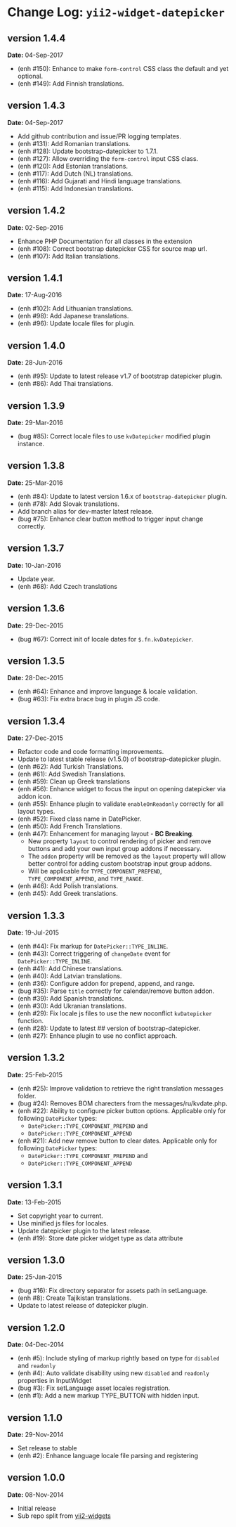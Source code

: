 Change Log: `yii2-widget-datepicker`
====================================

## version 1.4.4

**Date:** 04-Sep-2017

- (enh #150): Enhance to make `form-control` CSS class the default and yet optional.
- (enh #149): Add Finnish translations.

## version 1.4.3

**Date:** 04-Sep-2017

- Add github contribution and issue/PR logging templates.
- (enh #131): Add Romanian translations.
- (enh #128): Update bootstrap-datepicker to 1.7.1.
- (enh #127): Allow overriding the `form-control` input CSS class.
- (enh #120): Add Estonian translations.
- (enh #117): Add Dutch (NL) translations.
- (enh #116): Add Gujarati and Hindi language translations.
- (enh #115): Add Indonesian translations.

## version 1.4.2

**Date:** 02-Sep-2016

- Enhance PHP Documentation for all classes in the extension
- (enh #108): Correct bootstrap datepicker CSS for source map url.
- (enh #107): Add Italian translations.

## version 1.4.1

**Date:** 17-Aug-2016

- (enh #102): Add Lithuanian translations.
- (enh #98): Add Japanese translations.
- (enh #96): Update locale files for plugin.

## version 1.4.0

**Date:** 28-Jun-2016

- (enh #95): Update to latest release v1.7 of bootstrap datepicker plugin.
- (enh #86): Add Thai translations.

## version 1.3.9

**Date:** 29-Mar-2016

- (bug #85): Correct locale files to use `kvDatepicker` modified plugin instance.

## version 1.3.8

**Date:** 25-Mar-2016

- (enh #84): Update to latest version 1.6.x of `bootstrap-datepicker` plugin.
- (enh #78): Add Slovak translations.
- Add branch alias for dev-master latest release.
- (bug #75): Enhance clear button method to trigger input change correctly.

## version 1.3.7

**Date:** 10-Jan-2016

- Update year.
- (enh #68): Add Czech translations

## version 1.3.6

**Date:** 29-Dec-2015

- (bug #67): Correct init of locale dates for `$.fn.kvDatepicker`.

## version 1.3.5

**Date:** 28-Dec-2015

- (enh #64): Enhance and improve language & locale validation.
- (bug #63): Fix extra brace bug in plugin JS code.

## version 1.3.4

**Date:** 27-Dec-2015

- Refactor code and code formatting improvements.
- Update to latest stable release (v1.5.0) of bootstrap-datepicker plugin.
- (enh #62): Add Turkish Translations.
- (enh #61): Add Swedish Translations.
- (enh #59): Clean up Greek translations
- (enh #56): Enhance widget to focus the input on opening datepicker via addon icon.
- (enh #55): Enhance plugin to validate `enableOnReadonly` correctly for all layout types.
- (enh #52): Fixed class name in DatePicker.
- (enh #50): Add French Translations.
- (enh #47): Enhancement for managing layout - **BC Breaking**.
    - New property `layout` to control rendering of picker and remove buttons and add your own input group addons if necessary.
    - The `addon` property will be removed as the `layout` property will allow better control for adding custom bootstrap input group addons.
    - Will be applicable for `TYPE_COMPONENT_PREPEND`, `TYPE_COMPONENT_APPEND`, and `TYPE_RANGE`.
- (enh #46): Add Polish translations.
- (enh #45): Add Greek translations.

## version 1.3.3

**Date:** 19-Jul-2015

- (enh #44): Fix markup for `DatePicker::TYPE_INLINE`.
- (enh #43): Correct triggering of `changeDate` event for `DatePicker::TYPE_INLINE`.
- (enh #41): Add Chinese translations.
- (enh #40): Add Latvian translations.
- (enh #36): Configure addon for prepend, append, and range.
- (bug #35): Parse `title` correctly for calendar/remove button addon.
- (enh #39): Add Spanish translations.
- (enh #30): Add Ukranian translations.
- (enh #29): Fix locale js files to use the new noconflict `kvDatepicker` function.
- (enh #28): Update to latest ## version of bootstrap-datepicker.
- (enh #27): Enhance plugin to use no conflict approach.

## version 1.3.2

**Date:** 25-Feb-2015

- (enh #25): Improve validation to retrieve the right translation messages folder.
- (bug #24): Removes BOM charecters from the messages/ru/kvdate.php.
- (enh #22): Ability to configure picker button options. Applicable only for following `DatePicker` types:
    - `DatePicker::TYPE_COMPONENT_PREPEND` and 
    - `DatePicker::TYPE_COMPONENT_APPEND` 
- (enh #21): Add new remove button to clear dates. Applicable only for following `DatePicker` types:
    - `DatePicker::TYPE_COMPONENT_PREPEND` and 
    - `DatePicker::TYPE_COMPONENT_APPEND` 

## version 1.3.1

**Date:** 13-Feb-2015

- Set copyright year to current.
- Use minified js files for locales.
- Update datepicker plugin to the latest release.
- (enh #19): Store date picker widget type as data attribute

## version 1.3.0

**Date:** 25-Jan-2015

- (bug #16): Fix directory separator for assets path in setLanguage.
- (enh #8): Create Tajikistan translations.
- Update to latest release of datepicker plugin.

## version 1.2.0

**Date:** 04-Dec-2014

- (enh #5): Include styling of markup rightly based on type for `disabled` and `readonly`
- (enh #4): Auto validate disability using new `disabled` and `readonly` properties in InputWidget
- (bug #3): Fix setLanguage asset locales registration.
- (enh #1): Add a new markup TYPE_BUTTON with hidden input.

## version 1.1.0

**Date:** 29-Nov-2014

- Set release to stable
- (enh #2): Enhance language locale file parsing and registering

## version 1.0.0

**Date:** 08-Nov-2014

- Initial release 
- Sub repo split from [yii2-widgets](https://github.com/kartik-v/yii2-widgets)